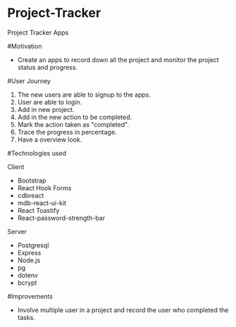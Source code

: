 # Project-Tracker
Project Tracker Apps

#Motivation
- Create an apps to record down all the project and monitor the project status and progress.

#User Journey
1. The new users are able to signup to the apps.
2. User are able to login.
3. Add in new project.
4. Add in the new action to be completed.
5. Mark the action taken as "completed".
6. Trace the progress in percentage.
7. Have a overview look.

#Technologies used

Client
- Bootstrap
- React Hook Forms
- cdbreact
- mdb-react-ui-kit
- React Toastify
- React-password-strength-bar


Server
- Postgresql
- Express
- Node.js
- pg
- dotenv
- bcrypt

#Improvements
- Involve multiple user in a project and record the user who completed the tasks.



